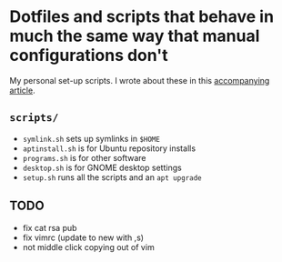 # Dotfiles and scripts that behave in much the same way that manual configurations don't

My personal set-up scripts. I wrote about these in this [accompanying article](https://victoria.dev/verbose/how-to-set-up-a-fresh-ubuntu-desktop-using-only-dotfiles-and-bash-scripts/).

## `scripts/`

* `symlink.sh` sets up symlinks in `$HOME`
* `aptinstall.sh` is for Ubuntu repository installs
* `programs.sh` is for other software
* `desktop.sh` is for GNOME desktop settings
* `setup.sh` runs all the scripts and an `apt upgrade` 

## TODO

- fix cat rsa pub
- fix vimrc (update to new with ,s)
- not middle click copying out of vim

